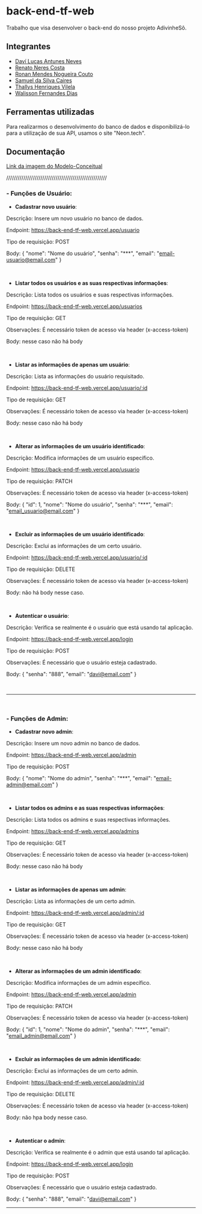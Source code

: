 # back-end-tf-web

Trabalho que visa desenvolver o back-end do nosso projeto AdivinheSô.

## Integrantes

- [Daví Lucas Antunes Neves](https://github.com/Davilucasanteves)
- [Renato Neres Costa](https://github.com/RenatoNC2)
- [Ronan Mendes Nogueira Couto](https://github.com/Carl-Johnson-LS)
- [Samuel da Silva Caires](https://github.com/SamuelCaires15)
- [Thallys Henriques Vilela](https://github.com/liscadoido)
- [Walisson Fernandes Dias](https://github.com/Murynga)


## Ferramentas utilizadas

Para realizarmos o desenvolvimento do banco de dados e disponibilizá-lo para a utilização de sua API, usamos o site "Neon.tech". 

## Documentação

[Link da imagem do Modelo-Conceitual](https://github.com/Davilucasanteves/back-end-tf-web/blob/main/src/db/Modelo-Conceitual.png)

/////////////////////////////////////////////////////
<br/>

### - Funções de Usuário:

- **Cadastrar novo usuário**:

Descrição: Insere um novo usuário no banco de dados.

Endpoint: https://back-end-tf-web.vercel.app/usuario

Tipo de requisição: POST

Body:
{
  "nome": "Nome do usuário",
  "senha": "***",
  "email": "email-usuario@email.com"
}

<br/>


- **Listar todos os usuários e as suas respectivas informações**:

Descrição: Lista todos os usuários e suas respectivas informações.

Endpoint: https://back-end-tf-web.vercel.app/usuarios

Tipo de requisição: GET

Observações: É necessário token de acesso via header (x-access-token)

Body: nesse caso não há body


<br/>

- **Listar as informações de apenas um usuário**:

Descrição: Lista as informações do usuário requisitado.

Endpoint: https://back-end-tf-web.vercel.app/usuario/:id

Tipo de requisição: GET

Observações: É necessário token de acesso via header (x-access-token)

Body: nesse caso não há body


<br/>

- **Alterar as informações de um usuário identificado**:

Descrição: Modifica informações de um usuário específico.

Endpoint: https://back-end-tf-web.vercel.app/usuario

Tipo de requisição: PATCH

Observações: É necessário token de acesso via header (x-access-token)

Body:
{
  "id": 1,
  "nome": "Nome do usuário",
  "senha": "***",
  "email": "email_usuario@email.com"
}

<br/>


- **Excluir as informações de um usuário identificado**:

Descrição: Exclui as informações de um certo usuário.

Endpoint: https://back-end-tf-web.vercel.app/usuario/:id

Tipo de requisição: DELETE

Observações: É necessário token de acesso via header (x-access-token)

Body: não há body nesse caso.

<br/>

- **Autenticar o usuário**: 

Descrição: Verifica se realmente é o usuário que está usando tal aplicação.

Endpoint: https://back-end-tf-web.vercel.app/login

Tipo de requisição: POST

Observações: É necessário que o usuário esteja cadastrado.

Body: 
{
  "senha": "888",
  "email": "davi@email.com"
}

<br/>

---

<br/>

### - Funções de Admin:

- **Cadastrar novo admin**:

Descrição: Insere um novo admin no banco de dados.

Endpoint: https://back-end-tf-web.vercel.app/admin

Tipo de requisição: POST

Body:
{
  "nome": "Nome do admin",
  "senha": "***",
  "email": "email-admin@email.com"
}

<br/>


- **Listar todos os admins e as suas respectivas informações**:

Descrição: Lista todos os admins e suas respectivas informações.

Endpoint: https://back-end-tf-web.vercel.app/admins

Tipo de requisição: GET

Observações: É necessário token de acesso via header (x-access-token)

Body: nesse caso não há body

<br/>


- **Listar as informações de apenas um admin**:

Descrição: Lista as informações de um certo admin.

Endpoint: https://back-end-tf-web.vercel.app/admin/:id

Tipo de requisição: GET

Observações: É necessário token de acesso via header (x-access-token)

Body: nesse caso não há body

<br/>


- **Alterar as informações de um admin identificado**:

Descrição:  Modifica informações de um admin específico.

Endpoint: https://back-end-tf-web.vercel.app/admin

Tipo de requisição: PATCH

Observações: É necessário token de acesso via header (x-access-token)

Body:
{
  "id": 1,
  "nome": "Nome do admin",
  "senha": "***",
  "email": "email_admin@email.com"
}

<br/>

- **Excluir as informações de um admin identificado**:

Descrição:  Exclui as informações de um certo admin.  

Endpoint: https://back-end-tf-web.vercel.app/admin/:id

Tipo de requisição: DELETE

Observações: É necessário token de acesso via header (x-access-token)

Body: não hpa body nesse caso.


<br/>

- **Autenticar o admin**: 

Descrição:  Verifica se realmente é o admin que está usando tal aplicação.

Endpoint: https://back-end-tf-web.vercel.app/login

Tipo de requisição: POST

Observações: É necessário que o usuário esteja cadastrado.

Body: 
{
  "senha": "888",
  "email": "davi@email.com"
}


---

